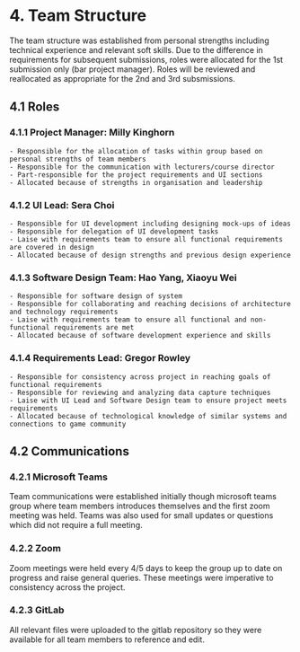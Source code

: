 # 4. Team Structure

The team structure was established from personal strengths including technical experience and relevant soft skills. Due to the difference in requirements for subsequent submissions, roles were allocated for the 1st submission only (bar project manager). Roles will be reviewed and reallocated as appropriate for the 2nd and 3rd subsmissions.

## 4.1 Roles
### 4.1.1 Project Manager: Milly Kinghorn

```
- Responsible for the allocation of tasks within group based on personal strengths of team members
- Responsible for the communication with lecturers/course director
- Part-responsible for the project requirements and UI sections
- Allocated because of strengths in organisation and leadership
```

### 4.1.2 UI Lead: Sera Choi

```
- Responsible for UI development including designing mock-ups of ideas
- Responsible for delegation of UI development tasks
- Laise with requirements team to ensure all functional requirements are covered in design
- Allocated because of design strengths and previous design experience
```

### 4.1.3 Software Design Team: Hao Yang, Xiaoyu Wei

```
- Responsible for software design of system
- Responsible for collaborating and reaching decisions of architecture and technology requirements
- Laise with requirements team to ensure all functional and non-functional requirements are met
- Allocated because of software development experience and skills
```

### 4.1.4 Requirements Lead: Gregor Rowley

```
- Responsible for consistency across project in reaching goals of functional requirements
- Responsible for reviewing and analyzing data capture techniques
- Laise with UI Lead and Software Design team to ensure project meets requirements
- Allocated because of technological knowledge of similar systems and connections to game community
```

## 4.2 Communications

### 4.2.1 Microsoft Teams

Team communications were established initially though microsoft teams group where team members introduces themselves and the first zoom meeting was held. Teams was also used for small updates or questions which did not require a full meeting.

### 4.2.2 Zoom

Zoom meetings were held every 4/5 days to keep the group up to date on progress and raise general queries. These meetings were imperative to consistency across the project.

### 4.2.3 GitLab

All relevant files were uploaded to the gitlab repository so they were available for all team members to reference and edit.